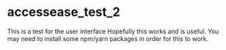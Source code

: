 # accessease_test_2
This is a test for the user interface
Hopefully this works and is useful.
You may need to install some npm/yarn packages in order for this to work.
